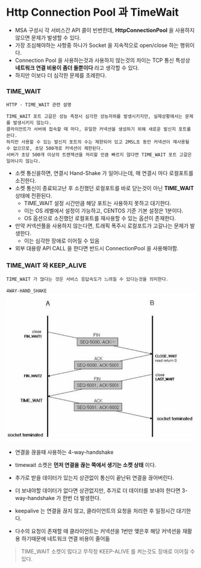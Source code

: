 # Http Connection Pool 과 TimeWait
- MSA 구성시 각 서비스간 API 콜이 빈번한데, **HttpConnectionPool** 을 사용하지 않으면 문제가 발생할 수 있다.
- 가장 조심해야하는 사항중 하나가 Socket 을 지속적으로 open/close 하는 행위이다.
- Connection Pool 을 사용하는것과 사용하지 않는것의 차이는 TCP 통신 특성상 **네트워크 연결 비용이 좀더 들뿐이다** 라고 생각할 수 있다.
- 하지만 이보다 더 심각한 문제를 초례한다.

### TIME_WAIT
`HTTP - TIME_WAIT 관련 설명`
```
TIME_WAIT 포트 고갈은 성능 측정시 심각한 성능저하를 발생시키지만, 실제상황에서는 문제를 발생시키지 않는다.
클라이언트가 서버에 접속할 때 마다, 유일한 커넥션을 생성하기 위해 새로운 발신지 포트를 쓴다.
하지만 사용할 수 있는 발신지 포트의 수는 제한되어 있고 2MSL초 동안 커넥션이 재사용될 수 없으므로, 초당 500개로 커넥션이 제한된다.
서버가 초당 500개 이상의 트랜잭션을 처리할 만큼 빠르지 않다면 TIME_WAIT 포트 고갈은 일어나지 않는다.
```
- 소켓 통신을하면, 연결시 Hand-Shake 가 일어나는데, 매 연결시 마다 로컬포트를 소진한다.
- 소켓 통신이 종료되고난 후 소진했던 로컬포트를 바로 닫는것이 아닌 **TIME_WAIT** 상태에 전환된다.
    - TIME_WAIT 설정 시간만큼 해당 포트는 사용하지 못하고 대기한다.
    - 이는 OS 레벨에서 설정이 가능하고, CENTOS 기준 기본 설정은 1분이다.
    - OS 옵션으로 소진했던 로컬포트를 재사용할 수 있는 옵션이 존재한다.
- 만약 커넥션풀을 사용하지 않는다면, 트래픽 폭주시 로컬포트가 고갈나는 문제가 발생한다.
    - 이는 심각한 장애로 이어질 수 있음
- 외부 대용량 API CALL 을 한다면 반드시 ConnectionPool 을 사용해야함.

### TIME_WAIT 와 KEEP_ALIVE
```kotlin
TIME_WAIT 가 많다는 것은 서비스 응답속도가 느려질 수 있다는것을 의미한다.
```

`4WAY-HAND_SHAKE`
![4WAY_HAND_SHAKE](./images/4way_handshake.png)
- 연결을 끊을때 사용하는 4-way-handshake
- timewait 소켓은 **먼저 연결을 끊는 쪽에서 생기는 소켓 상태** 이다.
- 추가로 받을 데이터가 있는지 상관없이 통신이 끝난뒤 연결을 끊어버린다.
- 더 보내야할 데이터가 없다면 상관없지만, 추가로 더 데이터를 보내야 한다면 3-way-handshake 가 한번 더 발생한다.

- keepalive 는 연결을 끊지 않고, 클라이언트의 요청을 처리한 후 일정시간 대기한다.
- 다수의 요청이 존재할 때 클라이언트는 커넥션을 1번만 맺은후 해당 커넥션을 재활용 하기때문에 네트워크 연결 비용이 줄어듦

> TIME_WAIT 소켓이 많다고 무작정 KEEP-ALIVE 를 켜는것도 장애로 이어질 수 있다.
